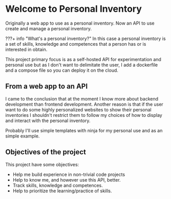 # Welcome to Personal Inventory

Originally a web app to use as a personal inventory.
Now an API to use create and manage a personal inventory.

???+ info "What's a personal inventory?"
    In this case a personal inventory is a set of skills,
    knowledge and competences that a person has or is
    interested in obtain.

This project primary focus is as a self-hosted API for experimentation and personal
use but as I don't want to delimitate the user, I add a dockerfile and a compose
file so you can deploy it on the cloud.

## From a web app to an API

I came to the conclusion that at the moment I know more about backend development
than frontend development. Another reason is that if the user want to do some highly
personalized websites to show their personal inventories I shouldn't restrict them
to follow my choices of how to display and interact with the personal inventory.

Probably I'll use simple templates with ninja for my personal use and as an simple
example.

## Objectives of the project

This project have some objectives:

- Help me build experience in non-trivial code projects
- Help to know me, and however use this API, better.
- Track skills, knowledge and competences.
- Help to prioritize the learning/practice of skills.
